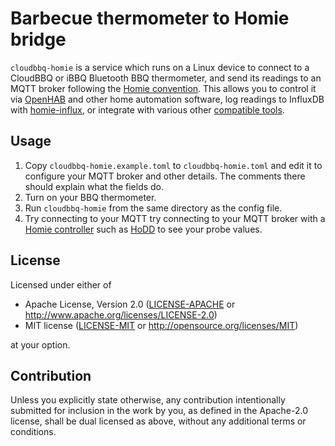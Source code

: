 # Barbecue thermometer to Homie bridge

`cloudbbq-homie` is a service which runs on a Linux device to connect to a CloudBBQ or iBBQ
Bluetooth BBQ thermometer, and send its readings to an MQTT broker following the
[Homie convention](https://homieiot.github.io/). This allows you to control it via
[OpenHAB](https://www.openhab.org/) and other home automation software, log readings to InfluxDB
with [homie-influx](https://github.com/alsuren/mijia-homie/tree/master/homie-influx), or integrate
with various other [compatible tools](https://homieiot.github.io/implementations/#controller).

## Usage

1. Copy `cloudbbq-homie.example.toml` to `cloudbbq-homie.toml` and edit it to configure your MQTT
   broker and other details. The comments there should explain what the fields do.
2. Turn on your BBQ thermometer.
3. Run `cloudbbq-homie` from the same directory as the config file.
4. Try connecting to your MQTT try connecting to your MQTT broker with a
   [Homie controller](https://homieiot.github.io/implementations/#controller) such as
   [HoDD](https://rroemhild.github.io/hodd/) to see your probe values.

## License

Licensed under either of

- Apache License, Version 2.0
  ([LICENSE-APACHE](LICENSE-APACHE) or http://www.apache.org/licenses/LICENSE-2.0)
- MIT license
  ([LICENSE-MIT](LICENSE-MIT) or http://opensource.org/licenses/MIT)

at your option.

## Contribution

Unless you explicitly state otherwise, any contribution intentionally submitted for inclusion in the
work by you, as defined in the Apache-2.0 license, shall be dual licensed as above, without any
additional terms or conditions.
